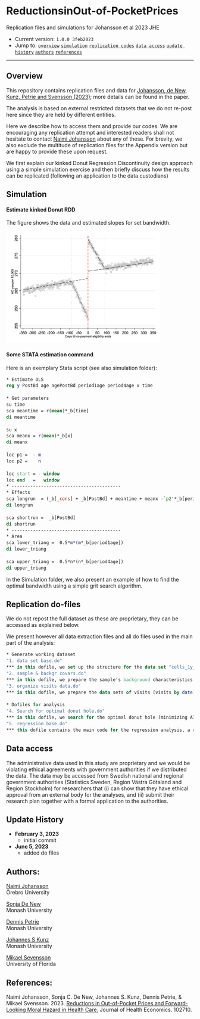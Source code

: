 # ReductionsinOut-of-PocketPrices
Replication files and simulations for Johansson et al 2023 JHE


- Current version: `1.0.0 3feb2023`
- Jump to: [`overview`](#overview) [`simulation`](#simulation) [`replication codes`](#replication-codes)  [`data access`](#data-access)  [`update history`](#update-history) [`authors`](#authors) [`references`](#references)

-----------

## Overview 

This repository contains replication files and data for [Johansson, de New, Kunz, Petrie and Svensson (2023)](https://www.sciencedirect.com/science/article/pii/S0167629622001242); more details can be found in the paper. 

The analysis is based on external restricted datasets that we do not re-post here since they are held by different entities. 

Here we describe how to access them and provide our codes. We are encouraging any replication attempt and interested readers shall not hesitate to contact [Naimi Johansson](mailto:naimi.johansson@regionorebrolan.se) about any of these. For brevity, we also exclude the multitude of replication files for the Appendix version but are happy to provide these upon request. 

We first explain our kinked Donut Regression Discontinuity design approach using a simple simulation exercise and then briefly discuss how the results can be replicated (following an application to the data custodians)



## Simulation

#### Estimate kinked Donut  RDD

The figure shows the data and estimated slopes for set bandwidth. 

<img src="./_simulation/simulation_figure.png" height="300">

#### Some STATA estimation command 

Here is an exemplary Stata script (see also simulation folder):

```stata
* Estimate OLS 
reg y PostBd age agePostBd period1age period4age x time 

* Get parameters
su time 
sca meantime = r(mean)*_b[time]
di meantime

su x 
sca meanx = r(mean)*_b[x]
di meanx

loc p1 =  - m
loc p2 =    n

loc start = - window
loc end   =   window
* -----------------------------------------		  
* Effects 
sca longrun  = (_b[_cons] + _b[PostBd] + meantime + meanx -`p2'*_b[period4age]) - (_b[_cons] + meantime + meanx -`p1'*_b[period1age])
di longrun	
	  
sca shortrun =  _b[PostBd]
di shortrun	  
* -----------------------------------------		  
* Area 
sca lower_triang =  0.5*m*(m*_b[period1age])
di lower_triang

sca upper_triang =  0.5*n*(n*_b[period4age])
di upper_triang
```

In the Simulation folder, we also present an example of how to find the optimal bandwidth using a simple grit search algorithm. 

## Replication do-files 

We do not repost the full dataset as these are proprietary, they can be accessed as explained below. 

We present however all data extraction files and all do files used in the main part of the analysis: 

```stata
* Generate working dataset
"1. data set base.do"
*** in this dofile, we set up the structure for the data set "cells_1y_base.dta". 730 observations per individual, one observation per day in relation to the 85th birthday.
"2. sample & backgr covars.do"
*** in this dofile, we prepare the sample's background characteristics e.g. date of 85th birthday "sample.dta", and merge the relevant variables onto "cells_new_1y.dta". 
"3. organize visits data.do"
*** in this dofile, we prepare the data sets of visits (visits by date), and merge in variables from "sample.dta" to calculate visits by cellday (day in relation to 85th birthday)

* Dofiles for analysis
"4. Search for optimal donut hole.do"
*** in this dofile, we search for the optimal donut hole (minimizing AIC/BIC)
"5. regression base.do"
*** this dofile contains the main code for the regression analysis, a regression loop for various donut holes and, a post-estimation of fitted values to draw graphical results 
```

## Data access

The administrative data used in this study are proprietary and we would be violating ethical agreements with government authorities if we distributed the data. The data may be accessed from Swedish national and regional government authorities (Statistics Sweden, Region Västra Götaland and Region Stockholm) for researchers that (i) can show that they have ethical approval from an external body for the analyses, and (ii) submit their research plan together with a formal application to the authorities. 

## Update History
* **February 3, 2023**
  - initial commit
* **June 5, 2023**
  - added do files
  

## Authors:

[Naimi Johansson](https://sites.google.com/view/naimijohansson/)
<br>Örebro University 

[Sonja De New](https://sites.google.com/site/sonjakassenboehmer/)
<br>Monash University

[Dennis Petrie](https://research.monash.edu/en/persons/dennis-petrie)
<br>Monash University

[Johannes S Kunz](https://sites.google.com/site/johannesskunz/)
<br>Monash University

[Mikael Sevensson](https://sites.google.com/view/mikael-svensson/)
<br>University of Florida

## References: 

Naimi Johansson, Sonja C. De New, Johannes S. Kunz, Dennis Petrie, & Mikael Svensson. 2023. [Reductions in Out-of-Pocket Prices and Forward-Looking Moral Hazard in Health Care.](https://www.sciencedirect.com/science/article/pii/S0167629622001242) Journal of Health Economics. 102710.





